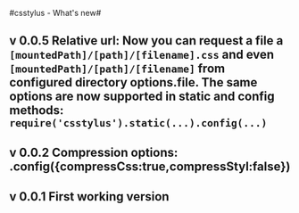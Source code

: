 #csstylus - What's new#
## v 0.0.5 Relative url: Now you can request a file a ```[mountedPath]/[path]/[filename].css``` and even ```[mountedPath]/[path]/[filename]``` from configured directory options.file. The same options are now supported in static and config methods: ```require('csstylus').static(...).config(...)``` 

## v 0.0.2 Compression options: .config({compressCss:true,compressStyl:false})
## v 0.0.1 First working version
